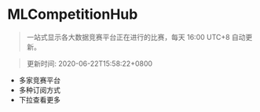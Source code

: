 # MLCompetitionHub

> 一站式显示各大数据竞赛平台正在进行的比赛，每天 16:00 UTC+8 自动更新。
  
> 更新时间: 2020-06-22T15:58:22+0800 

* 多家竞赛平台
* 多种订阅方式
* 下拉查看更多